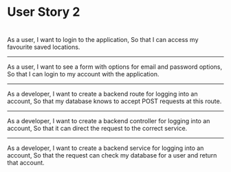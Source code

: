 ### <h1>User Story 2<h1>

As a user,
I want to login to the application,
So that I can access my favourite saved locations.

---

As a user,
I want to see a form with options for email and password options,
So that I can login to my account with the application.

---

As a developer,
I want to create a backend route for logging into an account,
So that my database knows to accept POST requests at this route.

---

As a developer,
I want to create a backend controller for logging into an account,
So that it can direct the request to the correct service.

---

As a developer,
I want to create a backend service for logging into an account,
So that the request can check my database for a user and return that account.
